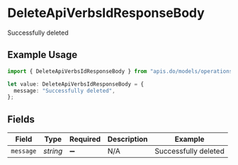 # DeleteApiVerbsIdResponseBody

Successfully deleted

## Example Usage

```typescript
import { DeleteApiVerbsIdResponseBody } from "apis.do/models/operations";

let value: DeleteApiVerbsIdResponseBody = {
  message: "Successfully deleted",
};
```

## Fields

| Field                | Type                 | Required             | Description          | Example              |
| -------------------- | -------------------- | -------------------- | -------------------- | -------------------- |
| `message`            | *string*             | :heavy_minus_sign:   | N/A                  | Successfully deleted |